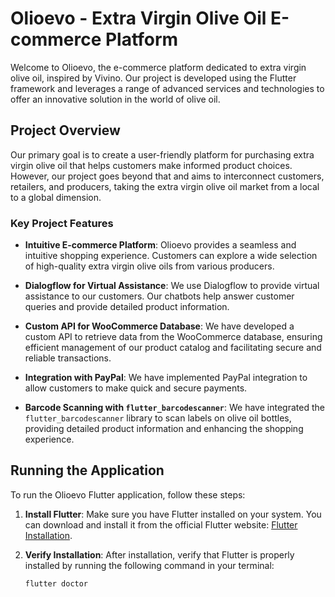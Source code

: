 # Olioevo - Extra Virgin Olive Oil E-commerce Platform

Welcome to Olioevo, the e-commerce platform dedicated to extra virgin olive oil, inspired by Vivino. Our project is developed using the Flutter framework and leverages a range of advanced services and technologies to offer an innovative solution in the world of olive oil.

## Project Overview

Our primary goal is to create a user-friendly platform for purchasing extra virgin olive oil that helps customers make informed product choices. However, our project goes beyond that and aims to interconnect customers, retailers, and producers, taking the extra virgin olive oil market from a local to a global dimension.

### Key Project Features

- **Intuitive E-commerce Platform**: Olioevo provides a seamless and intuitive shopping experience. Customers can explore a wide selection of high-quality extra virgin olive oils from various producers.

- **Dialogflow for Virtual Assistance**: We use Dialogflow to provide virtual assistance to our customers. Our chatbots help answer customer queries and provide detailed product information.

- **Custom API for WooCommerce Database**: We have developed a custom API to retrieve data from the WooCommerce database, ensuring efficient management of our product catalog and facilitating secure and reliable transactions.

- **Integration with PayPal**: We have implemented PayPal integration to allow customers to make quick and secure payments.

- **Barcode Scanning with `flutter_barcodescanner`**: We have integrated the `flutter_barcodescanner` library to scan labels on olive oil bottles, providing detailed product information and enhancing the shopping experience.

## Running the Application

To run the Olioevo Flutter application, follow these steps:

1. **Install Flutter**: Make sure you have Flutter installed on your system. You can download and install it from the official Flutter website: [Flutter Installation](https://flutter.dev/docs/get-started/install).

2. **Verify Installation**: After installation, verify that Flutter is properly installed by running the following command in your terminal:

   ```bash
   flutter doctor

